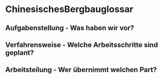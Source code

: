 # ChinesischesBergbauglossar


## Aufgabenstellung - Was haben wir vor?



## Verfahrensweise - Welche Arbeitsschritte sind geplant?



## Arbeitsteilung - Wer übernimmt welchen Part?



 